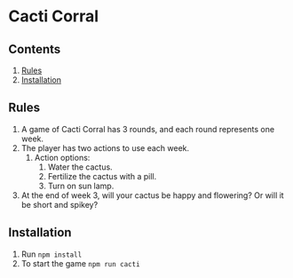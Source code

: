 # Cacti Corral

## Contents
1. [Rules](#rules)
1. [Installation](#installation)

## Rules
1. A game of Cacti Corral has 3 rounds, and each round represents one week.
1. The player has two actions to use each week.
    1. Action options:
        1. Water the cactus.
        1. Fertilize the cactus with a pill.
        1. Turn on sun lamp.
1. At the end of week 3, will your cactus be happy and flowering? Or will it be short and spikey?  
    
## Installation
1. Run `npm install`
1. To start the game `npm run cacti`
